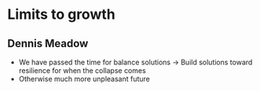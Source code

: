 # Limits to growth

## Dennis Meadow

- We have passed the time for balance solutions -> Build solutions toward resilience for when the collapse comes
- Otherwise much more unpleasant future